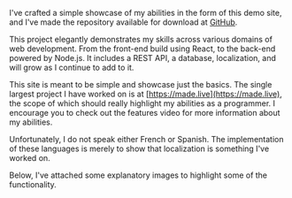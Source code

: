 <!-- @format -->

I've crafted a simple showcase of my abilities in the form of this demo site, and I've made the repository available for download at [GitHub](https://github.com/jessejamesrich/cv).

This project elegantly demonstrates my skills across various domains of web development. From the front-end build using React, to the back-end powered by Node.js. It includes a REST API, a database, localization, and will grow as I continue to add to it.

This site is meant to be simple and showcase just the basics. The single largest project I have worked on is at [https://made.live](https://made.live), the scope of which should really highlight my abilities as a programmer. I encourage you to check out the features video for more information about my abilities.

Unfortunately, I do not speak either French or Spanish. The implementation of these languages is merely to show that localization is something I've worked on.

Below, I've attached some explanatory images to highlight some of the functionality.
